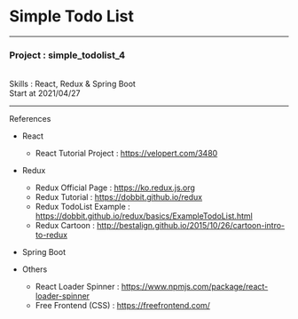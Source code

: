 # Simple Todo List

---
<h3>Project : simple_todolist_4</h3>
<br/>
Skills : React, Redux & Spring Boot
<br/>
Start at 2021/04/27

---

References 
- React
    - React Tutorial Project : https://velopert.com/3480
- Redux
    - Redux Official Page : https://ko.redux.js.org
    - Redux Tutorial : https://dobbit.github.io/redux
    - Redux TodoList Example : https://dobbit.github.io/redux/basics/ExampleTodoList.html
    - Redux Cartoon : http://bestalign.github.io/2015/10/26/cartoon-intro-to-redux
- Spring Boot

- Others
    - React Loader Spinner : https://www.npmjs.com/package/react-loader-spinner
    - Free Frontend (CSS) : https://freefrontend.com/